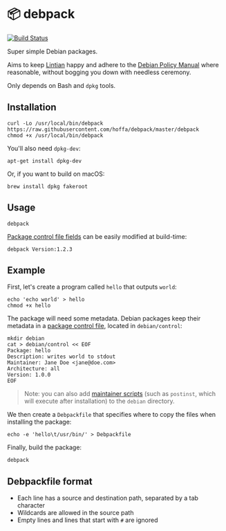# 📦 debpack

[![Build Status](https://github.com/hoffa/debpack/workflows/.github/workflows/workflow.yml/badge.svg)](https://github.com/hoffa/debpack/actions)

Super simple Debian packages.

Aims to keep [Lintian](https://lintian.debian.org) happy and adhere to the [Debian Policy Manual](https://www.debian.org/doc/debian-policy/) where reasonable, without bogging you down with needless ceremony.

Only depends on Bash and `dpkg` tools.

## Installation

```shell
curl -Lo /usr/local/bin/debpack https://raw.githubusercontent.com/hoffa/debpack/master/debpack
chmod +x /usr/local/bin/debpack
```

You'll also need `dpkg-dev`:

```shell
apt-get install dpkg-dev
```

Or, if you want to build on macOS:

```shell
brew install dpkg fakeroot
```

## Usage

```shell
debpack
```

[Package control file fields](https://www.debian.org/doc/debian-policy/ch-controlfields.html) can be easily modified at build-time:

```shell
debpack Version:1.2.3
```

## Example

First, let's create a program called `hello` that outputs `world`:

```shell
echo 'echo world' > hello
chmod +x hello
```

The package will need some metadata. Debian packages keep their metadata in a [package control file](https://www.debian.org/doc/debian-policy/ch-controlfields.html#binary-package-control-files-debian-control), located in `debian/control`:

```shell
mkdir debian
cat > debian/control << EOF
Package: hello
Description: writes world to stdout
Maintainer: Jane Doe <jane@doe.com>
Architecture: all
Version: 1.0.0
EOF
```

> Note: you can also add [maintainer scripts](https://www.debian.org/doc/debian-policy/ch-maintainerscripts.html) (such as `postinst`, which will execute after installation) to the `debian` directory.

We then create a `Debpackfile` that specifies where to copy the files when installing the package:

```shell
echo -e 'hello\t/usr/bin/' > Debpackfile
```

Finally, build the package:

```shell
debpack
```

## Debpackfile format

- Each line has a source and destination path, separated by a tab character
- Wildcards are allowed in the source path
- Empty lines and lines that start with `#` are ignored
